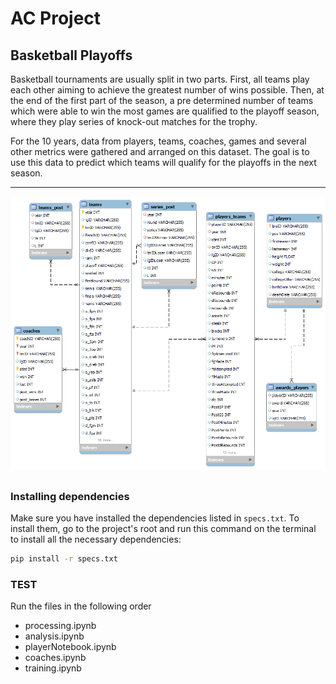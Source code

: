 # AC Project

## Basketball Playoffs

Basketball tournaments are usually split in two parts. First, all teams play each other aiming to achieve the greatest number of wins possible. Then, at the end of the first part of the season, a pre determined number of teams which were able to win the most games are qualified to the playoff season, where they play series of knock-out matches for the trophy.

For the 10 years, data from players, teams, coaches, games and several other metrics were gathered and arranged on this dataset. The goal is to use this data to predict which teams will qualify for the playoffs in the next season.

---

![diagram](./img/diagram.png)

## 

### Installing dependencies

Make sure you have installed the dependencies listed in ```specs.txt```. 
To install them, go to the project's root and run this command on the terminal to install all the necessary dependencies:

```bash
pip install -r specs.txt
```

### TEST
Run the files in the following order
- processing.ipynb
- analysis.ipynb
- playerNotebook.ipynb
- coaches.ipynb
- training.ipynb